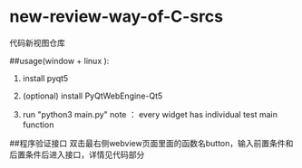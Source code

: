 # new-review-way-of-C-srcs
代码新视图仓库

##usage(window + linux ):
1. install pyqt5

2. (optional) install PyQtWebEngine-Qt5

3. run "python3 main.py"
note ： every widget has individual test main function

##程序验证接口
双击最右侧webview页面里面的函数名button，输入前置条件和后置条件后进入接口，详情见代码部分
